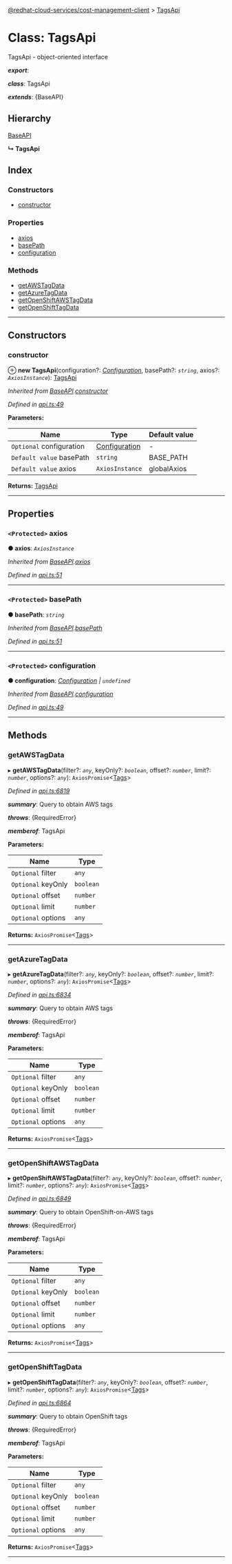 [@redhat-cloud-services/cost-management-client](../README.md) > [TagsApi](../classes/tagsapi.md)

# Class: TagsApi

TagsApi - object-oriented interface

*__export__*: 

*__class__*: TagsApi

*__extends__*: {BaseAPI}

## Hierarchy

 [BaseAPI](baseapi.md)

**↳ TagsApi**

## Index

### Constructors

* [constructor](tagsapi.md#constructor)

### Properties

* [axios](tagsapi.md#axios)
* [basePath](tagsapi.md#basepath)
* [configuration](tagsapi.md#configuration)

### Methods

* [getAWSTagData](tagsapi.md#getawstagdata)
* [getAzureTagData](tagsapi.md#getazuretagdata)
* [getOpenShiftAWSTagData](tagsapi.md#getopenshiftawstagdata)
* [getOpenShiftTagData](tagsapi.md#getopenshifttagdata)

---

## Constructors

<a id="constructor"></a>

###  constructor

⊕ **new TagsApi**(configuration?: *[Configuration](configuration.md)*, basePath?: *`string`*, axios?: *`AxiosInstance`*): [TagsApi](tagsapi.md)

*Inherited from [BaseAPI](baseapi.md).[constructor](baseapi.md#constructor)*

*Defined in [api.ts:49](https://github.com/RedHatInsights/javascript-clients/blob/master/packages/cost-management/api.ts#L49)*

**Parameters:**

| Name | Type | Default value |
| ------ | ------ | ------ |
| `Optional` configuration | [Configuration](configuration.md) | - |
| `Default value` basePath | `string` |  BASE_PATH |
| `Default value` axios | `AxiosInstance` |  globalAxios |

**Returns:** [TagsApi](tagsapi.md)

___

## Properties

<a id="axios"></a>

### `<Protected>` axios

**● axios**: *`AxiosInstance`*

*Inherited from [BaseAPI](baseapi.md).[axios](baseapi.md#axios)*

*Defined in [api.ts:51](https://github.com/RedHatInsights/javascript-clients/blob/master/packages/cost-management/api.ts#L51)*

___
<a id="basepath"></a>

### `<Protected>` basePath

**● basePath**: *`string`*

*Inherited from [BaseAPI](baseapi.md).[basePath](baseapi.md#basepath)*

*Defined in [api.ts:51](https://github.com/RedHatInsights/javascript-clients/blob/master/packages/cost-management/api.ts#L51)*

___
<a id="configuration"></a>

### `<Protected>` configuration

**● configuration**: *[Configuration](configuration.md) \| `undefined`*

*Inherited from [BaseAPI](baseapi.md).[configuration](baseapi.md#configuration)*

*Defined in [api.ts:49](https://github.com/RedHatInsights/javascript-clients/blob/master/packages/cost-management/api.ts#L49)*

___

## Methods

<a id="getawstagdata"></a>

###  getAWSTagData

▸ **getAWSTagData**(filter?: *`any`*, keyOnly?: *`boolean`*, offset?: *`number`*, limit?: *`number`*, options?: *`any`*): `AxiosPromise`<[Tags](../interfaces/tags.md)>

*Defined in [api.ts:6819](https://github.com/RedHatInsights/javascript-clients/blob/master/packages/cost-management/api.ts#L6819)*

*__summary__*: Query to obtain AWS tags

*__throws__*: {RequiredError}

*__memberof__*: TagsApi

**Parameters:**

| Name | Type |
| ------ | ------ |
| `Optional` filter | `any` |
| `Optional` keyOnly | `boolean` |
| `Optional` offset | `number` |
| `Optional` limit | `number` |
| `Optional` options | `any` |

**Returns:** `AxiosPromise`<[Tags](../interfaces/tags.md)>

___
<a id="getazuretagdata"></a>

###  getAzureTagData

▸ **getAzureTagData**(filter?: *`any`*, keyOnly?: *`boolean`*, offset?: *`number`*, limit?: *`number`*, options?: *`any`*): `AxiosPromise`<[Tags](../interfaces/tags.md)>

*Defined in [api.ts:6834](https://github.com/RedHatInsights/javascript-clients/blob/master/packages/cost-management/api.ts#L6834)*

*__summary__*: Query to obtain AWS tags

*__throws__*: {RequiredError}

*__memberof__*: TagsApi

**Parameters:**

| Name | Type |
| ------ | ------ |
| `Optional` filter | `any` |
| `Optional` keyOnly | `boolean` |
| `Optional` offset | `number` |
| `Optional` limit | `number` |
| `Optional` options | `any` |

**Returns:** `AxiosPromise`<[Tags](../interfaces/tags.md)>

___
<a id="getopenshiftawstagdata"></a>

###  getOpenShiftAWSTagData

▸ **getOpenShiftAWSTagData**(filter?: *`any`*, keyOnly?: *`boolean`*, offset?: *`number`*, limit?: *`number`*, options?: *`any`*): `AxiosPromise`<[Tags](../interfaces/tags.md)>

*Defined in [api.ts:6849](https://github.com/RedHatInsights/javascript-clients/blob/master/packages/cost-management/api.ts#L6849)*

*__summary__*: Query to obtain OpenShift-on-AWS tags

*__throws__*: {RequiredError}

*__memberof__*: TagsApi

**Parameters:**

| Name | Type |
| ------ | ------ |
| `Optional` filter | `any` |
| `Optional` keyOnly | `boolean` |
| `Optional` offset | `number` |
| `Optional` limit | `number` |
| `Optional` options | `any` |

**Returns:** `AxiosPromise`<[Tags](../interfaces/tags.md)>

___
<a id="getopenshifttagdata"></a>

###  getOpenShiftTagData

▸ **getOpenShiftTagData**(filter?: *`any`*, keyOnly?: *`boolean`*, offset?: *`number`*, limit?: *`number`*, options?: *`any`*): `AxiosPromise`<[Tags](../interfaces/tags.md)>

*Defined in [api.ts:6864](https://github.com/RedHatInsights/javascript-clients/blob/master/packages/cost-management/api.ts#L6864)*

*__summary__*: Query to obtain OpenShift tags

*__throws__*: {RequiredError}

*__memberof__*: TagsApi

**Parameters:**

| Name | Type |
| ------ | ------ |
| `Optional` filter | `any` |
| `Optional` keyOnly | `boolean` |
| `Optional` offset | `number` |
| `Optional` limit | `number` |
| `Optional` options | `any` |

**Returns:** `AxiosPromise`<[Tags](../interfaces/tags.md)>

___

